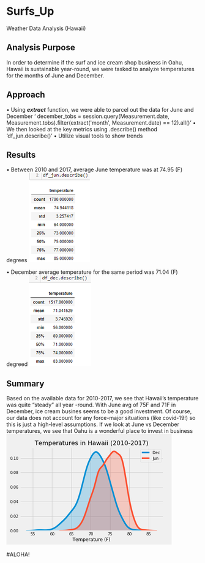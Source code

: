 # Surfs_Up
Weather Data Analysis (Hawaii)

## Analysis Purpose
In order to determine if the surf and ice cream shop business in Oahu, Hawaii is sustainable year-round, we were tasked to analyze temperatures for the months of June and December.


## Approach
•	Using ***extract*** function, we were able to parcel out the data for June and December
‘ december_tobs = session.query(Measurement.date, Measurement.tobs).filter(extract('month', Measurement.date) == 12).all()’
•	We then looked at the key metrics using .describe() method
‘df_jun.describe()’
•	Utilize visual tools to show trends


## Results
•	Between 2010 and 2017, average June temperature was at 74.95 (F) degrees
![]( https://github.com/jojobear2020/Surfs_Up/blob/master/analysis/june_summary.PNG)




•	December average temperature for the same period was 71.04 (F) degreed
![]( https://github.com/jojobear2020/Surfs_Up/blob/master/analysis/december_summary.PNG)

## Summary
Based on the available data for 2010-2017, we see that Hawaii’s temperature was quite “steady” all year -round. With June avg of 75F and 71F in December, ice cream busines seems to be a good investment. Of course, our data does not account for any force-major situations (like covid-19!) so this is just a high-level assumptions. If we look at June vs December temperatures, we see that Oahu is a wonderful place to invest in business
![](https://github.com/jojobear2020/Surfs_Up/blob/master/analysis/jun_dec_temp_kdeplot.png)

#ALOHA! 
